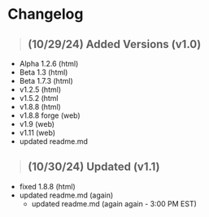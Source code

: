 # Changelog

> ## (10/29/24) Added Versions (v1.0)
+ Alpha 1.2.6 (html)
+ Beta 1.3 (html)
+ Beta 1.7.3 (html)
+ v1.2.5 (html)
+ v1.5.2 (html
+ v1.8.8 (html)
+ v1.8.8 forge (web)
+ v1.9 (web)
+ v1.11 (web)
+ updated readme.md

> ## (10/30/24) Updated (v1.1)
+ fixed 1.8.8 (html)
+ updated readme.md (again)
   + updated readme.md (again again - 3:00 PM EST)
